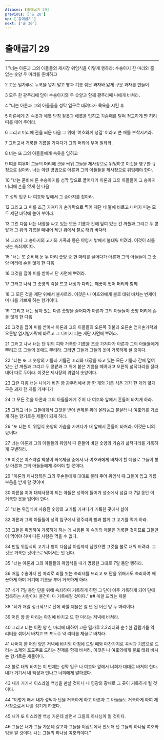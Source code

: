 ```yaml
---
Aliases: [출애굽기 29]
previous: ['출 28']
up: ['출애굽기']
next: ['출 30']
---
```

# 출애굽기 29

***


1 "너는 아론과 그의 아들들의 제사장 위임식을 이렇게 행하라: 수송아지 한 마리와 흠 없는 숫양 두 마리를 준비하고 

2 고운 밀가루로 누룩을 넣지 말고 빵과 기름 섞은 과자와 얇게 구운 과자를 만들어 

3 모두 한 광주리에 담아 수송아지와 두 숫양과 함께 광주리째 나에게 바쳐라. 

4 "너는 아론과 그의 아들들을 성막 입구로 데려다가 목욕을 시킨 후 

5 아론에게 긴 속옷과 에봇 받침 겉옷과 에봇을 입히고 가슴패를 달며 정교하게 짠 허리띠를 매어 주어라. 

6 그리고 머리에 관을 씌운 다음 그 위에 '여호와께 성결' 이라고 쓴 패를 부착시켜라. 

7 그러고서 거룩한 기름을 가져다가 그의 머리에 부어 발라라. 

8 너는 또 그의 아들들에게 속옷을 입히고 

9 띠를 띠우며 그들의 머리에 관을 씌워 그들을 제사장으로 위임하고 이것을 영구한 규정으로 삼아라. 너는 이런 방법으로 아론과 그의 아들들을 제사장으로 위임해야 한다. 

10 "너는 준비해 둔 수송아지를 성막 앞으로 끌어다가 아론과 그의 아들들이 그 송아지 머리에 손을 얹게 한 다음 

11 성막 입구 나 여호와 앞에서 그 송아지를 잡아라. 

12 그리고 그 피를 조금 가져다가 손가락으로 찍어 제단 네 뿔에 바르고 나머지 피는 모두 제단 바닥에 쏟아 부어라. 

13 그런 다음 너는 내장을 싸고 있는 모든 기름과 간에 덮여 있는 간 꺼풀과 그리고 두 콩팥과 그 위의 기름을 떼내어 제단 위에서 불로 태워 바쳐라. 

14 그러나 그 송아지의 고기와 가죽과 똥은 야영지 밖에서 불태워 버려라. 이것이 죄를 씻는 속죄제이다. 

15 "너는 또 준비해 둔 두 마리 숫양 중 한 마리를 끌어다가 아론과 그의 아들들이 그 숫양 머리에 손을 얹게 한 다음 

16 그것을 잡아 피를 받아서 단 사면에 뿌려라. 

17 그러고 나서 그 숫양의 각을 뜨고 내장과 다리는 깨끗이 씻어 머리와 함께 

18 그 모든 것을 제단 위에서 불사르라. 이것은 나 여호와에게 불로 태워 바치는 번제이며 나를 기쁘게 하는 향기이다. 

19 "그리고 너는 남아 있는 다른 숫양을 끌어다가 아론과 그의 아들들이 숫양 머리에 손을 얹게 한 다음 

20 그것을 잡아 피를 받아서 아론과 그의 아들들의 오른쪽 귓불과 오른손 엄지손가락과 오른발 엄지발가락에 바르고 그 나머지 피는 제단 사면에 뿌려라. 

21 그러고 나서 너는 단 위의 피와 거룩한 기름을 조금 가져다가 아론과 그의 아들들에게 뿌리고 또 그들의 옷에도 뿌려라. 그러면 그들과 그들의 옷이 거룩하게 될 것이다. 

22 "너는 또 그 숫양의 기름과 기름진 꼬리와 내장을 싸고 있는 모든 기름과 간에 덮여 있는 간 꺼풀과 그리고 두 콩팥과 그 위에 붙은 기름을 떼어내고 오른쪽 넓적다리를 잘라내어 따로 두어라. 이것은 제사장의 위임식 숫양이다. 

23 그런 다음 너는 나에게 바친 빵 광주리에서 빵 한 개와 기름 섞은 과자 한 개와 얇게 구운 과자 한 개를 가져다가 

24 그 모든 것을 아론과 그의 아들들에게 주어 나 여호와 앞에서 흔들어 바치게 하라. 

25 그리고 너는 그들에게서 그것을 받아 번제물 위에 올려놓고 불살라 나 여호와를 기쁘게 하는 향기로운 제물이 되게 하라. 

26 "또 너는 이 위임식 숫양의 가슴을 가져다가 내 앞에서 흔들어 바쳐라. 이것은 너의 몫이다. 

27 너는 아론과 그의 아들들의 위임식 때 흔들어 바친 숫양의 가슴과 넓적다리를 거룩하게 구별하라. 

28 이것은 이스라엘 백성이 화목제물 중에서 나 여호와에게 바쳐야 할 예물로 그들이 항상 아론과 그의 아들들에게 주어야 할 몫이다. 

29 "아론의 제사장복은 그의 후손들에게 대대로 물려 주어 위임식 때 그들이 입고 기름 부음을 받게 할 것이며 

30 아론을 이어 대제사장이 되는 아들은 성막에 들어가 성소에서 섬길 때 7일 동안 이 거룩한 옷을 입어야 한다. 

31 "너는 위임식에 사용된 숫양의 고기를 가져다가 거룩한 곳에서 삶아 

32 아론과 그의 아들들이 성막 입구에서 광주리의 빵과 함께 그 고기를 먹게 하라. 

33 그들을 위임하여 거룩하게 하는 데 사용된 이 속죄의 제물은 거룩한 것이므로 그들만이 먹어야 하며 다른 사람은 먹을 수 없다. 

34 만일 위임식의 고기나 빵이 다음날 아침까지 남았으면 그것을 불로 태워 버려라. 그것은 거룩한 것이므로 먹어서는 안 된다. 

35 "너는 아론과 그의 아들들의 위임식을 내가 명령한 그대로 7일 동안 행하라. 

36 매일 수송아지 한 마리로 죄를 씻는 속죄제를 드리고 또 단을 위해서도 속죄하여 깨끗하게 하며 거기에 기름을 부어 거룩하게 하라. 

37 네가 7일 동안 단을 위해 속죄하여 거룩하게 하면 그 단이 아주 거룩하게 되어 단에 접촉하는 사람이나 물건이 다 거룩해질 것이다." ## 매일 드리는 제물 

38 "네가 매일 정규적으로 단에 바칠 제물은 일 년 된 어린 양 두 마리이다. 

39 어린 양 한 마리는 아침에 바치고 또 한 마리는 저녁에 바쳐라. 

40 그리고 너는 어린 양 한 마리에 대하여 고운 밀가루 2.2리터와 순수한 감람기름 약 리터를 섞어서 바치고 또 포도주 약 리터를 제물로 바쳐라. 

41 나머지 한 어린 양은 저녁에 바치되 아침에 드릴 때와 마찬가지로 곡식과 기름으로 드리는 소제와 포도주로 드리는 전제를 함께 바쳐라. 이것은 나 여호와에게 불로 태워 바치는 향기로운 제물이다. 

42 불로 태워 바치는 이 번제는 성막 입구 나 여호와 앞에서 너희가 대대로 바쳐야 한다. 내가 거기서 내 백성과 만나고 너희에게 말하겠다. 

43 내가 거기서 이스라엘 백성을 만날 것이니 내 영광의 광채로 그 곳이 거룩하게 될 것이다. 

44 "이렇게 해서 내가 성막과 단을 거룩하게 하고 아론과 그 아들들도 거룩하게 하여 제사장으로서 나를 섬기게 하겠다. 

45 내가 또 이스라엘 백성 가운데 살면서 그들의 하나님이 될 것이다. 

46 그들은 내가 그들 가운데 살고자 그들을 이집트에서 인도해 낸 그들의 하나님 여호와임을 알 것이다. 나는 그들의 하나님 여호와이다."
